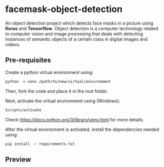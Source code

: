 # facemask-object-detection
An object detection project which detects face masks in a picture using **Keras** and **Tensorflow**. Object detection is a computer technology 
related to computer vision and image processing that deals with detecting instances of semantic objects of a certain class in digital images and videos.

## Pre-requisites

Create a python virtual environment using:
```bash
python -m venv /path/to/new/virtual/environment
```

Then, fork the code and place it in the root folder.

Next, activate the virtual environment using (Windows):
```bash
Scripts/activate
```

Check https://docs.python.org/3/library/venv.html for more details.

After the virtual environment is activated, install the dependencies needed using:

```bash
pip install -r requirements.txt
```

## Preview 
